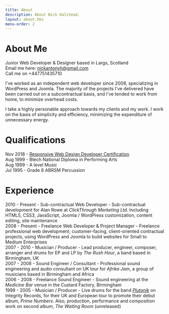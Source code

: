```yaml
---
title: About
description: About Nick Halstead.
layout: about.hbs
menu-order: 2
---
```


# About Me

Junior Web Developer & Designer based in Largs, Scotland  
Email me here: <nickantonyh@gmail.com>  
Call me on +447751435710

I've worked as an independent web developer since 2008, specializing in WordPress
and Joomla. The majority of the projects I've delivered have been carried out on a subcontractual
basis, and I've tended to work from home, to minimize overhead costs. 

I take a highly personable approach towards my clients and my work. I work on the basis of
simplicity and efficiency, minimizing the expenditure of unnecessary energy.  

# Qualifications

Nov 2018 - [Responsive Web Design Developer Certification](https://www.freecodecamp.org/certification/fcc57dbed26-7e6a-4dd4-8380-88f0c36ee25b/responsive-web-design)  
Aug 1999 - Btech National Diploma in Performing Arts  
Aug 1999 - A level Music  
Jul 1995 - Grade 8 ABRSM Percussion  


# Experience

2010 - Present - Sub-contractual Web Developer - Sub-contractual development for Alan Rowe at *ClickThrough Marketing Ltd.* Including HTML5, CSS3, JavaScript, Joomla / WordPress customization, content editing, site maintenance  
2008 - Present - Freelance Web Developer & Project Manager - Freelance professional web development; customer-facing, client-oriented contractual projects, using WordPress and Joomla to build websites for Small to Medium Enterprises  
2007 - 2010 - Musician / Producer - Lead producer, engineer, composer, arranger and drums for EP and LP by *The Rush
Hour*, a band based in Birmingham, UK  
2007 - 2008 - Sound Engineer / Consultant - Professional sound engineering and audio consultant on UK tour for *Afrika Jam*, a group of musicians based in Birmingham and Africa  
2006 - 2008 - Freelance Sound Engineer - Sound engineering at the *Medicine Bar* venue in the Custard Factory, Birmingham  
1999 - 2005 - Musician / Producer - Live drums for the band *[Plutonik](http://plutonik.com/)* on Integrity Records, for their UK and European tour to promote their debut album, *Prime Numbers*. Also, production, performance and composition work on second album, *The Waiting Room* (unreleased)  
